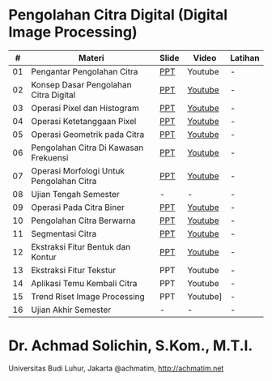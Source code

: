 # Pengolahan Citra Digital (Digital Image Processing)

| #  | Materi                      | Slide | Video   | Latihan |
|----|-----------------------------|-------|---------|---------|
| 01 | Pengantar Pengolahan Citra | [PPT](./materi-ppt/PCD01%20-%20Pengantar%20PCD.pptx)   | Youtube | -       |
| 02 | Konsep Dasar Pengolahan Citra Digital           | [PPT](./materi-ppt/PCD02%20-%20Konsep%20Dasar%20PCD.pptx)   | [Youtube](https://youtu.be/nN5h8uE1mck) | -       |
| 03 | Operasi Pixel dan Histogram | [PPT](./pengolahan-citra-digital/materi-ppt/PCD03%20-%20Operasi%20Pixel%20dan%20Histogram.pptx)   | [Youtube](https://youtu.be/bf5xKkY_E9o) | -       |
| 04 | Operasi Ketetanggaan Pixel | [PPT](./pengolahan-citra-digital/materi-ppt/PCD04%20-%20Operasi%20Ketetanggaan%20Piksel.pptx)   | [Youtube](https://youtu.be/PE5PZK2Kqh4) | -       |
| 05 | 	Operasi Geometrik pada Citra | [PPT](./pengolahan-citra-digital/materi-ppt/PCD05%20-%20Operasi%20Geometrik%20pada%20Citra.pptx)   | [Youtube](https://youtu.be/wTZ5ksO3JzM) | -       |
| 06 | Pengolahan Citra Di Kawasan Frekuensi | [PPT](./pengolahan-citra-digital/materi-ppt/PCD06%20-%20Pengolahan%20Citra%20Di%20Kawasan%20Frekuensi.pptx)   | [Youtube](https://youtu.be/ggBrSfTXuLA) | -       |
| 07 | Operasi Morfologi Untuk Pengolahan Citra | [PPT](./pengolahan-citra-digital/materi-ppt/PCD07%20-%20Operasi%20Morfologi.pptx)   | [Youtube](https://youtu.be/E0VkvBowCl4) | -       |
| 08 | Ujian Tengah Semester | -   | - | -       |
| 09 | Operasi Pada Citra Biner | [PPT](./pengolahan-citra-digital/materi-ppt/PCD09%20-%20Pengolahan%20Citra%20Biner-v2.pptx)   | [Youtube](https://youtu.be/lX_843VVhXs) | -       |
| 10 | Pengolahan Citra Berwarna | [PPT](./pengolahan-citra-digital/materi-ppt/PCD10%20-%20Pengolahan%20Citra%20Berwarna.pptx)   | [Youtube](https://youtu.be/-3vr8YqyWck) | -       |
| 11 | Segmentasi Citra | [PPT](./pengolahan-citra-digital/materi-ppt/PCD11%20-%20Segmentasi%20Citra-v3.pptx)   | [Youtube](https://youtu.be/RQFB3pxBWhk) | -       |
| 12 | 	Ekstraksi Fitur Bentuk dan Kontur | [PPT](./pengolahan-citra-digital/materi-ppt/PCD12%20-%20Ekstraksi%20Fitur%20Kontur%20dan%20Bentuk-v2.pptx)   | [Youtube](https://youtu.be/0YxaIoO-Zc0) | -       |
| 13 | Ekstraksi Fitur Tekstur | PPT   | Youtube | -       |
| 14 | Aplikasi Temu Kembali Citra | PPT   | Youtube | -       |
| 15 | Trend Riset Image Processing | PPT   | Youtube] | -       |
| 16 | Ujian Akhir Semester | -   | - | -       |

# Dr. Achmad Solichin, S.Kom., M.T.I.
Universitas Budi Luhur, Jakarta
@achmatim, http://achmatim.net

